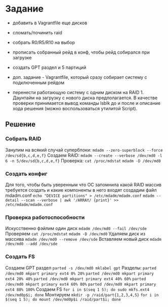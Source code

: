 # **Задание**
- добавить в Vagrantfile еще дисков
- сломать/починить raid
- собрать R0/R5/R10 на выбор
- прописать собранный рейд в конф, чтобы рейд собирался при загрузке
- создать GPT  раздел и 5 партиций

- доп. задание - Vagrantfile, который сразу собирает систему с подключенным рейдом
- перенести работающую систему с одним диском на RAID 1. Даунтайм на загрузку с нового диска предполагается. В качестве проверки принимается вывод команды lsblk до и после и описание хода решения (можно воспользоваться утилитой Script).


## Решение
### Собрать RAID
Занулим на всякий случай суперблоки:
`mdadm --zero-superblock --force /dev/sd{b,c,d,e,f}`
Создаем RAID:
`mdadm --create --verbose /dev/md0 -l 6 -n 5/dev/sd{b,c,d,e,f}`
Проверка:
`cat /proc/mdstat`
`mdadm -D /dev/md0`

### Создать конфиг
Для того, чтобы быть уверенным что ОС запомнила какой RAID массив требуется создать и какие компоненты в него входят создадим файл mdadm.conf
`echo "DEVICE partitions" > /etc/mdadm/mdadm.conf`
`mdadm --detail --scan --verbose | awk '/ARRAY/ {print}' >> /etc/mdadm/mdadm.conf`


### Проверка работоспособности
Искусственно фэйлим один диск
`mdadm /dev/md0 --fail /dev/sde`
Проверяем
`cat /proc/mdstat`
`mdadm -D /dev/md0`
Удаляем диск из массива
`mdadm /dev/md0 --remove /dev/sde`
Вставляем новый диск
`mdadm /dev/md0 --add /dev/sde`

### Создать FS
Создаем GPT раздел
`parted -s /dev/md0 mklabel gpt`
Разделы:
`parted /dev/md0 mkpart primary ext4 0% 20%`
`parted /dev/md0 mkpart primary ext4 20% 40%`
`parted /dev/md0 mkpart primary ext4 40% 60%`
`parted /dev/md0 mkpart primary ext4 60% 80%`
`parted /dev/md0 mkpart primary ext4 80% 100%`
Создаем FS
`for i in $(seq 1 5); do sudo mkfs.ext4 /dev/md0p$i; done`
Монтируем
`mkdir -p /raid/part{1,2,3,4,5}`
`for i in $(seq 1 5); do mount /dev/md0p$i /raid/part$i; done`
